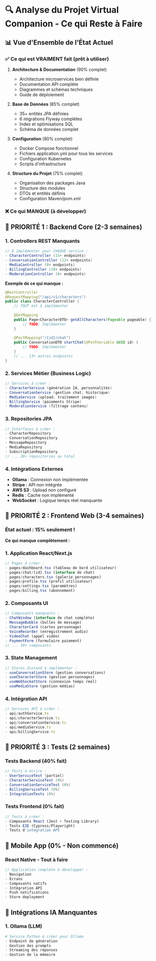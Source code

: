 # 🔍 Analyse du Projet Virtual Companion - Ce qui Reste à Faire

## 📊 Vue d'Ensemble de l'État Actuel

### ✅ Ce qui est VRAIMENT fait (prêt à utiliser)

1. **Architecture & Documentation** (90% complet)
    - Architecture microservices bien définie
    - Documentation API complète
    - Diagrammes et schémas techniques
    - Guide de déploiement

2. **Base de Données** (85% complet)
    - 35+ entités JPA définies
    - 6 migrations Flyway complètes
    - Index et optimisations SQL
    - Schéma de données complet

3. **Configuration** (80% complet)
    - Docker Compose fonctionnel
    - Fichiers application.yml pour tous les services
    - Configuration Kubernetes
    - Scripts d'infrastructure

4. **Structure du Projet** (75% complet)
    - Organisation des packages Java
    - Structure des modules
    - DTOs et entités définis
    - Configuration Maven/pom.xml

### ❌ Ce qui MANQUE (à développer)

## 🚨 PRIORITÉ 1 : Backend Core (2-3 semaines)

### 1. Controllers REST Manquants

```java
// À implémenter pour CHAQUE service :
- CharacterController (15+ endpoints)
- ConversationController (12+ endpoints)  
- MediaController (8+ endpoints)
- BillingController (10+ endpoints)
- ModerationController (6+ endpoints)
```

**Exemple de ce qui manque :**

```java
@RestController
@RequestMapping("/api/v1/characters")
public class CharacterController {
    // TOUT est à implémenter
    
    @GetMapping
    public Page<CharacterDTO> getAllCharacters(Pageable pageable) {
        // TODO: Implémenter
    }
    
    @PostMapping("/{id}/chat")
    public ConversationDTO startChat(@PathVariable UUID id) {
        // TODO: Implémenter
    }
    // ... 13+ autres endpoints
}
```

### 2. Services Métier (Business Logic)

```java
// Services à créer :
- CharacterService (génération IA, personnalités)
- ConversationService (gestion chat, historique)
- MediaService (upload, traitement images)
- BillingService (paiements Stripe)
- ModerationService (filtrage contenu)
```

### 3. Repositories JPA

```java
// Interfaces à créer :
- CharacterRepository
- ConversationRepository
- MessageRepository
- MediaRepository
- SubscriptionRepository
// ... 20+ repositories au total
```

### 4. Intégrations Externes

- **Ollama** : Connexion non implémentée
- **Stripe** : API non intégrée
- **AWS S3** : Upload non configuré
- **Redis** : Cache non implémenté
- **WebSocket** : Logique temps réel manquante

## 🚨 PRIORITÉ 2 : Frontend Web (3-4 semaines)

### État actuel : 15% seulement !

**Ce qui manque complètement :**

### 1. Application React/Next.js

```typescript
// Pages à créer :
- pages/dashboard.tsx (tableau de bord utilisateur)
- pages/chat/[id].tsx (interface de chat)
- pages/characters.tsx (galerie personnages)
- pages/profile.tsx (profil utilisateur)
- pages/settings.tsx (paramètres)
- pages/billing.tsx (abonnement)
```

### 2. Composants UI

```typescript
// Composants manquants :
- ChatWindow (interface de chat complète)
- MessageBubble (bulles de message)
- CharacterCard (cartes personnage)
- VoiceRecorder (enregistrement audio)
- VideoChat (appel vidéo)
- PaymentForm (formulaire paiement)
// ... 30+ composants
```

### 3. State Management

```typescript
// Stores Zustand à implémenter :
- useConversationStore (gestion conversations)
- useCharacterStore (gestion personnages)
- useWebSocketStore (connexion temps réel)
- useMediaStore (gestion médias)
```

### 4. Intégration API

```typescript
// Services API à créer :
- api/authService.ts
- api/characterService.ts
- api/conversationService.ts
- api/mediaService.ts
- api/billingService.ts
```

## 🚨 PRIORITÉ 3 : Tests (2 semaines)

### Tests Backend (40% fait)

```java
// Tests à écrire :
- UserServiceTest (partiel)
- CharacterServiceTest (0%)
- ConversationServiceTest (0%)
- BillingServiceTest (0%)
- IntegrationTests (0%)
```

### Tests Frontend (0% fait)

```typescript
// Tests à créer :
- Composants React (Jest + Testing Library)
- Tests E2E (Cypress/Playwright)
- Tests d'intégration API
```

## 📱 Mobile App (0% - Non commencé)

### React Native - Tout à faire

```typescript
// Application complète à développer :
- Navigation
- Écrans
- Composants natifs
- Intégration API
- Push notifications
- Store deployment
```

## 🔧 Intégrations IA Manquantes

### 1. Ollama (LLM)

```python
# Service Python à créer pour Ollama
- Endpoint de génération
- Gestion des prompts
- Streaming des réponses
- Gestion de la mémoire
```

###